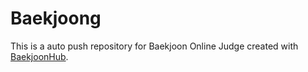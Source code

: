 # Baekjoong
This is a auto push repository for Baekjoon Online Judge created with [BaekjoonHub](https://github.com/BaekjoonHub/BaekjoonHub).
